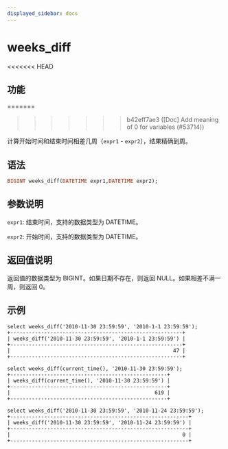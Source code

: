 ```yaml
---
displayed_sidebar: docs
---
```


# weeks_diff

<<<<<<< HEAD
## 功能
=======

>>>>>>> b42eff7ae3 ([Doc] Add meaning of 0 for variables (#53714))

计算开始时间和结束时间相差几周（`expr1` - `expr2`），结果精确到周。

## 语法

```Haskell
BIGINT weeks_diff(DATETIME expr1,DATETIME expr2);
```

## 参数说明

`expr1`: 结束时间，支持的数据类型为 DATETIME。

`expr2`: 开始时间，支持的数据类型为 DATETIME。

## 返回值说明

返回值的数据类型为 BIGINT。如果日期不存在，则返回 NULL。如果相差不满一周，则返回 0。

## 示例

```Plain Text
select weeks_diff('2010-11-30 23:59:59', '2010-1-1 23:59:59');
+--------------------------------------------------------+
| weeks_diff('2010-11-30 23:59:59', '2010-1-1 23:59:59') |
+--------------------------------------------------------+
|                                                     47 |
+--------------------------------------------------------+

select weeks_diff(current_time(), '2010-11-30 23:59:59');
+---------------------------------------------------+
| weeks_diff(current_time(), '2010-11-30 23:59:59') |
+---------------------------------------------------+
|                                               619 |
+---------------------------------------------------+

select weeks_diff('2010-11-30 23:59:59', '2010-11-24 23:59:59');
+----------------------------------------------------------+
| weeks_diff('2010-11-30 23:59:59', '2010-11-24 23:59:59') |
+----------------------------------------------------------+
|                                                        0 |
+----------------------------------------------------------+
```
